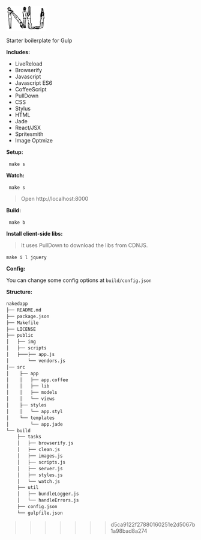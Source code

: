 ![nu](public/images/nu.png)

Starter boilerplate for Gulp

__Includes:__
  * LiveReload
  * Browserify
  * Javascript
  * Javascript ES6
  * CoffeeScript
  * PullDown
  * CSS
  * Stylus
  * HTML
  * Jade
  * React/JSX
  * Spritesmith
  * Image Optmize

__Setup:__

` make s`

__Watch:__

` make s`
  
  > Open http://localhost:8000

__Build:__

` make b`

__Install client-side libs:__
  > It uses PullDown to download the libs from CDNJS.

`make i l jquery`

__Config:__

You can change some config options at `build/config.json`

__Structure:__

````bash
nakedapp
├── README.md
├── package.json
├── Makefile
├── LICENSE
├── public
│   ├── img
│   ├── scripts
│   ├───├── app.js
│       └── vendors.js
│── src
│    ├── app
│    │   ├── app.coffee
│    │   ├── lib
│    │   ├── models
│    │   └── views
│    ├── styles
│    │   └── app.styl
│    └── templates
│        └── app.jade
└── build
    ├── tasks
    │   ├── browserify.js
    │   ├── clean.js
    │   ├── images.js
    │   ├── scripts.js
    │   ├── server.js
    │   ├── styles.js
    │   └── watch.js
    ├── util
    │   ├── bundleLogger.js
    │   └── handleErrors.js
    ├── config.json
    └── gulpfile.json
````

>>>>>>> d5ca9122f27880160251e2d5067b1a98bad8a274
